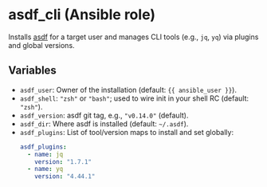 # asdf_cli (Ansible role)

Installs [asdf](https://asdf-vm.com) for a target user and manages CLI tools (e.g., `jq`, `yq`) via plugins and global versions.

## Variables

- `asdf_user`: Owner of the installation (default: `{{ ansible_user }}`).
- `asdf_shell`: `"zsh"` or `"bash"`; used to wire init in your shell RC (default: `"zsh"`).
- `asdf_version`: asdf git tag, e.g., `"v0.14.0"` (default).
- `asdf_dir`: Where asdf is installed (default: `~/.asdf`).
- `asdf_plugins`: List of tool/version maps to install and set globally:
  ```yaml
  asdf_plugins:
    - name: jq
      version: "1.7.1"
    - name: yq
      version: "4.44.1"

